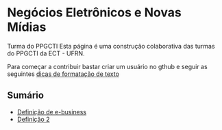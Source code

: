 # Negócios Eletrônicos e Novas Mídias
Turma do PPGCTI
Esta página é uma construção colaborativa das turmas do PPGCTI da ECT - UFRN.

Para começar a contribuir bastar criar um usuário no gthub e seguir as seguintes [dicas de formatação de texto](https://guides.github.com/features/mastering-markdown/)

## Sumário
- [Definição de e-business](definicao/readme.md)
- [Definição 2](definição.md)



